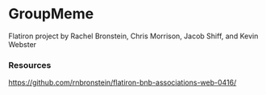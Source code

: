 # GroupMeme

Flatiron project by Rachel Bronstein, Chris Morrison, Jacob Shiff, and Kevin Webster

### Resources
https://github.com/rnbronstein/flatiron-bnb-associations-web-0416/
